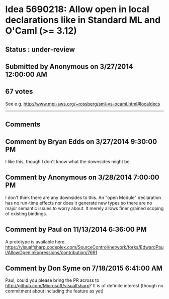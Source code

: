 # Idea 5690218: Allow open in local declarations like in Standard ML and O'Caml (>= 3.12) #

## Status : under-review

## Submitted by Anonymous on 3/27/2014 12:00:00 AM

## 67 votes

See e.g. http://www.mpi-sws.org/~rossberg/sml-vs-ocaml.html#localdecs


------------------------
## Comments


## Comment by Bryan Edds on 3/27/2014 9:30:00 PM
I like this, though I don't know what the downsides might be.


## Comment by Anonymous on 3/28/2014 7:00:00 PM
I don't think there are any downsides to this. An "open Module" declaration has no run-time effects nor does it generate new types so there are no major semantic issues to worry about. It merely allows finer grained scoping of existing bindings.


## Comment by Paul on 11/13/2014 6:36:00 PM
A prototype is available here.
https://visualfsharp.codeplex.com/SourceControl/network/forks/EdwardPaul/AllowOpenInExpressions/contribution/7691


## Comment by Don Syme on 7/18/2015 6:41:00 AM
Paul, could you please bring the PR across to http://github.com/Microsoft/visualfsharp? It is of definite interest (though no commitment about including the feature as yet)

